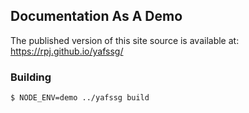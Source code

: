 ## Documentation As A Demo

The published version of this site source is available at: https://rpj.github.io/yafssg/


### Building

```
$ NODE_ENV=demo ../yafssg build
```